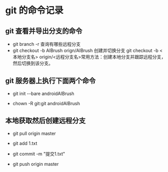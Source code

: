 # git 的命令记录

## git 查看并导出分支的命令
* git branch -r  查询有哪些远程分支
* git checkout -b AIBrush orign/AIBrush   创建并切换分支​	git checkout -b <本地分支名> origin/<远程分支名>	​常用方法​：创建本地分支并跟踪远程分支，然后切换到该分支。

## git 服务器上执行下面两个命令
* git init --bare androidAIBrush
  
* chown -R git:git androidAIBrush

## 本地获取然后创建远程分支
* git pull origin master

* git add 1.txt 

* git commit -m "提交1.txt"

* git push origin master
